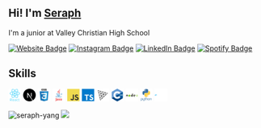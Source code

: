 
<h2>Hi! I'm <a  href="https://seraphyang.com/">Seraph</a></h2>

<p>I'm a junior at Valley Christian High School</p>

<p><a  href="https://seraphyang.com"><img  src="https://img.shields.io/badge/-seraphyang.com-4E69C8?style=flat-square&amp;labelColor=4E69C8&amp;logo=Firefox&amp;link=https://seraphyang.com"  alt="Website Badge"></a> <a  href="https://instagram.com/seraphyangg"><img  src="https://img.shields.io/badge/-@seraphyangg-E4405F??style=flat-square&amp;labelColor=E4405F?&amp;logo=Instagram&amp;link=https://instagram.com/seraphyangg"  alt="Instagram Badge"></a> <a  href="https://www.linkedin.com/in/seraphyang/"><img  src="https://img.shields.io/badge/-@seraphyang-0077B5?style=flat-square&amp;labelColor=0077B5&amp;logo=LinkedIn&amp;link=https://www.linkedin.com/in/seraphyang/"  alt="LinkedIn Badge"></a> <a  href="https://open.spotify.com/user/tncantvvei9xhvwc6b2xt8l25?si=9c8beb8312be4988"><img  src="https://img.shields.io/badge/-@seraph-1ED760?style=flat-square&amp;labelColor=000&amp;logo=Spotify&amp;link=https://open.spotify.com/user/tncantvvei9xhvwc6b2xt8l25?si=9c8beb8312be4988"  alt="Spotify Badge"></a></p>

<h2>Skills</h2>

<p  align="left">

<img  src="https://raw.githubusercontent.com/devicons/devicon/master/icons/react/react-original-wordmark.svg"  alt="react"  width="25"  height="25" />

<img  src="https://raw.githubusercontent.com/devicons/devicon/master/icons/nextjs/nextjs-original.svg"  alt="angular-js"  width="25"  height="25" />

<img  src="https://raw.githubusercontent.com/devicons/devicon/master/icons/css3/css3-original-wordmark.svg"  alt="css3"  width="25"  height="25" />

<img  src="https://raw.githubusercontent.com/devicons/devicon/master/icons/java/java-original-wordmark.svg"  alt="java"  width="25"  height="25" />

<img  src="https://raw.githubusercontent.com/devicons/devicon/master/icons/javascript/javascript-original.svg"  alt="javascript"  width="25"  height="25" />

<img  src="https://raw.githubusercontent.com/devicons/devicon/master/icons/typescript/typescript-original.svg"  alt="typescript"  width="25"  height="25" />

<img  src="https://raw.githubusercontent.com/devicons/devicon/master/icons/threejs/threejs-original.svg"  alt="threejs"  width="25"  height="25" />

<img  src="https://raw.githubusercontent.com/devicons/devicon/master/icons/cplusplus/cplusplus-original.svg"  alt="c++"  width="25"  height="25" />

<img  src="https://raw.githubusercontent.com/devicons/devicon/master/icons/nodejs/nodejs-original-wordmark.svg"  alt="nodejs"  width="25"  height="25" />

<img  src="https://raw.githubusercontent.com/devicons/devicon/master/icons/python/python-original-wordmark.svg"  alt="python"  width="25"  height="25" />

<img  src="https://raw.githubusercontent.com/devicons/devicon/master/icons/tailwindcss/tailwindcss-original-wordmark.svg"  alt="python"  width="25"  height="25" />

</p>

<img  src="https://github-readme-stats.vercel.app/api?username=seraph-yang&show_icons=true&count_private=true"  alt="seraph-yang" />

<img src="https://github-trophies.vercel.app/?username=seraph-yang&rank=SECRET,SSS,SS,S,AAA,AA,A,B,C,SPECIAL&row=2&column=9&theme=gruvbox">
